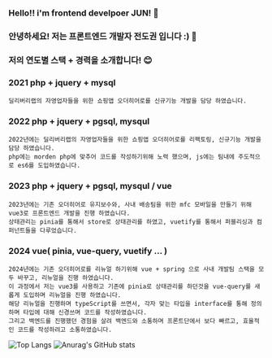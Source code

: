 ### Hello!! i'm frontend develpoer JUN! 👋
### 안녕하세요! 저는 프론트엔드 개발자 전도권 입니다 :) 👋

### 저의 연도별 스택 + 경력을 소개합니다! 😊
### 2021 php + jquery + mysql
```
딜리버리랩의 자영업자들을 위한 쇼핑앱 오더히어로를 신규기능 개발을 담당 하였습니다.
```
### 2022 php + jquery + pgsql, mysqul 
```
2022년에는 딜리버리랩의 자영업자들을 위한 쇼핑앱 오더히어로를 리팩토링, 신규기능 개발을 담당 하였습니다.
php에는 morden php에 맞추어 코드를 작성하기위해 노력 했으며, js에는 팀내에 주도적으로 es6를 도입하였습니다. 
```
### 2023 php + jquery + pgsql, mysqul / vue
```
2023년에는 기존 오더히어로 유지보수와, 사내 배송팀을 위한 mfc 모바일을 만들기 위해 vue3로 프론트엔드 개발을 진행 하였습니다.
상태관리는 pinia를 통해서 store로 상태관리를 하였고, vuetify를 통해서 퍼블리싱과 컴퍼넌트들을 다루었습니다.
```
### 2024 vue( pinia, vue-query, vuetify ... )
```
2024년에는 기존 오더히어로를 리뉴얼 하기위해 vue + spring 으로 사내 개발팀 스택을 모두 바꾸고, 리뉴얼을 진행 하였습니다.
이 과정에서 저는 vue3를 사용하고 기존에 pinia로 상태관리를 하던것을 vue-query를 새롭게 도입하며 리뉴얼을 진행 하였습니다.
해당 리뉴얼을 진행하며 typeScript를 쓰면서, 각자 맞는 타입을 interface를 통해 정의 하며 타입에 대해 신경쓰며 코드를 작성하였습니다.
그리고 백엔드를 진행했던 경험을 살려 백엔드와 소통하며 프론트단에서 보다 빠르고, 효율적인 코드를 작성하려고 소통하였습니다.
```
![Top Langs](https://github-readme-stats.vercel.app/api/top-langs/?username=jundogown&layout=compact)  ![Anurag's GitHub stats](https://github-readme-stats.vercel.app/api?username=jundogown&include_all_commits=true&repo=orderhero-admin,orderhero-app,renewal-mfc-mobile-app,orderehrodev.cafe24.com,Est,mfc-mobile-app&show_icons=true&theme=city_lights)
<!--
**Jundogown/Jundogown** is a ✨ _special_ ✨ repository because its `README.md` (this file) appears on your GitHub profile.

Here are some ideas to get you started:

- 🔭 I’m currently working on ...
- 🌱 I’m currently learning ...
- 👯 I’m looking to collaborate on ...
- 🤔 I’m looking for help with ...
- 💬 Ask me about ...
- 📫 How to reach me: ...
- 😄 Pronouns: ...
- ⚡ Fun fact: ...
-->
